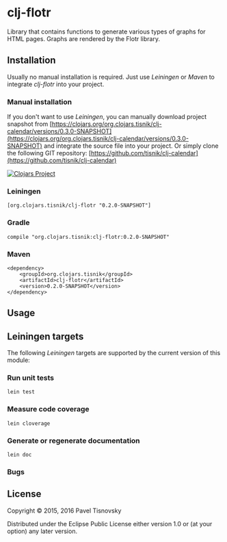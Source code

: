 # clj-flotr

Library that contains functions to generate various types of graphs
for HTML pages. Graphs are rendered by the Flotr library.

## Installation

Usually no manual installation is required. Just use *Leiningen* or *Maven* to
integrate *clj-flotr* into your project.

### Manual installation

If you don't want to use *Leiningen*, you can manually download project snapshot
from
[https://clojars.org/org.clojars.tisnik/clj-calendar/versions/0.3.0-SNAPSHOT](https://clojars.org/org.clojars.tisnik/clj-calendar/versions/0.3.0-SNAPSHOT)
and integrate the source file into your project. Or simply clone the following
GIT repository:
[https://github.com/tisnik/clj-calendar](https://github.com/tisnik/clj-calendar)

[![Clojars Project](https://img.shields.io/clojars/v/org.clojars.tisnik/clj-flotr.svg)](https://clojars.org/org.clojars.tisnik/clj-flotr)

### Leiningen

    [org.clojars.tisnik/clj-flotr "0.2.0-SNAPSHOT"]

### Gradle

    compile "org.clojars.tisnik:clj-flotr:0.2.0-SNAPSHOT"

### Maven

    <dependency>
        <groupId>org.clojars.tisnik</groupId>
        <artifactId>clj-flotr</artifactId>
        <version>0.2.0-SNAPSHOT</version>
    </dependency>

## Usage









## Leiningen targets

The following *Leiningen* targets are supported by the current version of this module:

### Run unit tests

    lein test

### Measure code coverage

    lein cloverage

### Generate or regenerate documentation

    lein doc

### Bugs

## License

Copyright © 2015, 2016  Pavel Tisnovsky

Distributed under the Eclipse Public License either version 1.0 or (at
your option) any later version.

